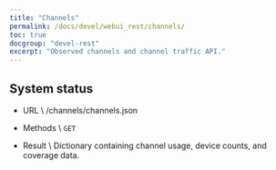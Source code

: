 ```yaml
---
title: "Channels"
permalink: /docs/devel/webui_rest/channels/
toc: true
docgroup: "devel-rest"
excerpt: "Observed channels and channel traffic API."
---
```


## System status
* URL \\
        /channels/channels.json

* Methods \\
        `GET` 

* Result \\
        Dictionary containing channel usage, device counts, and coverage data.

